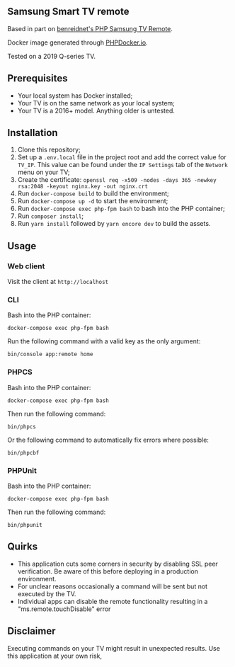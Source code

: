 ## Samsung Smart TV remote

Based in part on [benreidnet's PHP Samsung TV Remote](https://github.com/benreidnet/samsungtv).

Docker image generated through [PHPDocker.io](https://phpdocker.io/).

Tested on a 2019 Q-series TV.

## Prerequisites

- Your local system has Docker installed;
- Your TV is on the same network as your local system;
- Your TV is a 2016+ model. Anything older is untested.

## Installation

1. Clone this repository;
2. Set up a `.env.local` file in the project root and add the correct value for `TV_IP`. This value can be found under the `IP Settings` tab of the `Network` menu on your TV;
3. Create the certificate:
`openssl req -x509 -nodes -days 365 -newkey rsa:2048 -keyout nginx.key -out nginx.crt`
4. Run `docker-compose build` to build the environment;
5. Run `docker-compose up -d` to start the environment;
6. Run `docker-compose exec php-fpm bash` to bash into the PHP container;
7. Run `composer install`;
8. Run `yarn install` followed by `yarn encore dev` to build the assets.

## Usage

### Web client

Visit the client at `http://localhost`

### CLI

Bash into the PHP container:

`docker-compose exec php-fpm bash`

Run the following command with a valid key as the only argument:

`bin/console app:remote home`

### PHPCS

Bash into the PHP container:

`docker-compose exec php-fpm bash`

Then run the following command:

`bin/phpcs`

Or the following command to automatically fix errors where possible:
 
`bin/phpcbf`

### PHPUnit

Bash into the PHP container:

`docker-compose exec php-fpm bash`

Then run the following command:

`bin/phpunit`

## Quirks

- This application cuts some corners in security by disabling SSL peer verification. Be aware of this before deploying in a production environment.
- For unclear reasons occasionally a command will be sent but not executed by the TV.
- Individual apps can disable the remote functionality resulting in a "ms.remote.touchDisable" error

## Disclaimer

Executing commands on your TV might result in unexpected results. Use this application at your own risk,
